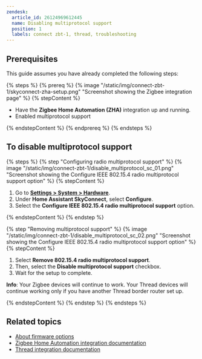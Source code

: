 ```yaml
---
zendesk:
  article_id: 26124969612445
  name: Disabling multiprotocol support
  position: 1
  labels: connect zbt-1, thread, troubleshooting
---
```


## Prerequisites

This guide assumes you have already completed the following steps:

{% steps %}
{% prereq %}
{% image "/static/img/connect-zbt-1/skyconnect-zha-setup.png" "Screenshot showing the Zigbee integration page" %}
{% stepContent %}

- Have the **Zigbee Home Automation (ZHA)** integration up and running.
- Enabled multiprotocol support

{% endstepContent %}
{% endprereq %}
{% endsteps %}

## To disable multiprotocol support

{% steps %}
{% step "Configuring radio multiprotocol support" %}
{% image "/static/img/connect-zbt-1/disable_multiprotocol_sc_01.png" "Screenshot showing the Configure IEEE 802.15.4 radio multiprotocol support option" %}
{% stepContent %}

1. Go to **[Settings > System > Hardware](https://my.home-assistant.io/redirect/hardware/)**.
2. Under **Home Assistant SkyConnect**, select **Configure**.
3. Select the **Configure IEEE 802.15.4 radio multiprotocol support** option.

{% endstepContent %}
{% endstep %}

{% step "Removing multiprotocol support" %}
{% image "/static/img/connect-zbt-1/disable_multiprotocol_sc_02.png" "Screenshot showing the Configure IEEE 802.15.4 radio multiprotocol support option" %}
{% stepContent %}

1. Select **Remove 802.15.4 radio multiprotocol support**.
2. Then, select the **Disable multiprotocol support** checkbox.
3. Wait for the setup to complete.

**Info**: Your Zigbee devices will continue to work. Your Thread devices will continue working only if you have another Thread border router set up.

{% endstepContent %}
{% endstep %}
{% endsteps %}

## Related topics

- [About firmware options](/hc/en-us/articles/26124493529117)
- [Zigbee Home Automation integration documentation](https://www.home-assistant.io/integrations/zha/)
- [Thread integration documentation](https://www.home-assistant.io/integrations/thread/)
